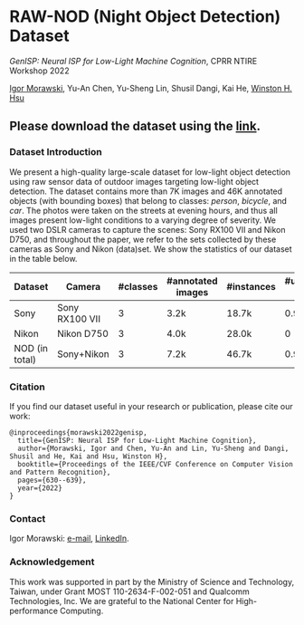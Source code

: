 # RAW-NOD (Night Object Detection) Dataset
_GenISP: Neural ISP for Low-Light Machine Cognition_, CPRR NTIRE Workshop 2022

[Igor Morawski](https://igor-morawski.github.io/), Yu-An Chen, Yu-Sheng Lin, Shusil Dangi, Kai He, [Winston H. Hsu](https://winstonhsu.info/)

## Please download the dataset using the [link](https://docs.google.com/forms/d/1aIKTV6026daYFRtje7zcx4LeDz68AOcpWIH7XxNCICY/).

### Dataset Introduction
We present a high-quality large-scale dataset for low-light object detection using raw sensor data of outdoor images targeting low-light object detection. The dataset contains more than 7K images and 46K annotated objects (with bounding boxes) that belong to classes: _person_, _bicycle_, and _car_. The photos were taken on the streets at evening hours, and thus all images present low-light conditions to a varying degree of severity. We used two DSLR cameras to capture the scenes: Sony RX100 VII and Nikon D750, and throughout the paper, we refer to the sets collected by these cameras as Sony and Nikon (data)set. We show the statistics of our dataset in the table below.

| Dataset | Camera | #classes | #annotated images | #instances | #unannotated images |
|--- |--- |--- |--- |--- |--- |
| Sony | Sony RX100 VII | 3 | 3.2k | 18.7k | 0.9k |
| Nikon | Nikon D750 | 3 | 4.0k | 28.0k | 0 |
| NOD (in total) | Sony+Nikon | 3 | 7.2k | 46.7k | 0.9k |

### Citation
If you find our dataset useful in your research or publication, please cite our work:
```
@inproceedings{morawski2022genisp,
  title={GenISP: Neural ISP for Low-Light Machine Cognition},
  author={Morawski, Igor and Chen, Yu-An and Lin, Yu-Sheng and Dangi, Shusil and He, Kai and Hsu, Winston H},
  booktitle={Proceedings of the IEEE/CVF Conference on Computer Vision and Pattern Recognition},
  pages={630--639},
  year={2022}
}
```

### Contact
Igor Morawski: [e-mail](mailto:igor@cmlab.csie.ntu.edu.tw), [LinkedIn](https://www.linkedin.com/in/igor-morawski/).

### Acknowledgement
This work was supported in part by the Ministry of Science and Technology, Taiwan, under Grant MOST 110-2634-F-002-051 and Qualcomm Technologies, Inc. We are grateful to the National Center for
High-performance Computing.